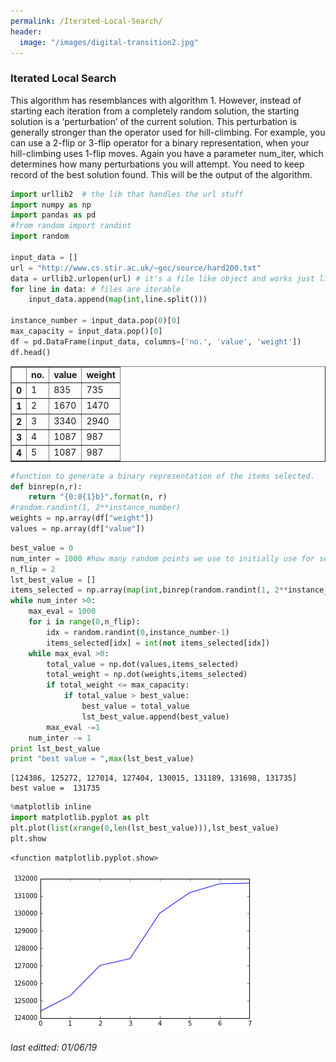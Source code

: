 ```yaml
---
permalink: /Iterated-Local-Search/
header:
  image: "/images/digital-transition2.jpg"
---
```


### Iterated Local Search

This algorithm has resemblances with algorithm 1. However, instead
of starting each iteration from a completely random solution, the starting solution is a
‘perturbation’ of the current solution. This perturbation is generally stronger than the
operator used for hill-climbing. For example, you can use a 2-flip or 3-flip operator for a
binary representation, when your hill-climbing uses 1-flip moves. Again you have a
parameter num_iter, which determines how many perturbations you will attempt. You
need to keep record of the best solution found. This will be the output of the algorithm.


```python
import urllib2  # the lib that handles the url stuff
import numpy as np
import pandas as pd
#from random import randint
import random

input_data = []
url = "http://www.cs.stir.ac.uk/~goc/source/hard200.txt"
data = urllib2.urlopen(url) # it's a file like object and works just like a file
for line in data: # files are iterable
    input_data.append(map(int,line.split()))

instance_number = input_data.pop(0)[0]
max_capacity = input_data.pop()[0]
df = pd.DataFrame(input_data, columns=['no.', 'value', 'weight'])
df.head()
```




<div>
<table border="1" class="dataframe">
  <thead>
    <tr style="text-align: right;">
      <th></th>
      <th>no.</th>
      <th>value</th>
      <th>weight</th>
    </tr>
  </thead>
  <tbody>
    <tr>
      <th>0</th>
      <td>1</td>
      <td>835</td>
      <td>735</td>
    </tr>
    <tr>
      <th>1</th>
      <td>2</td>
      <td>1670</td>
      <td>1470</td>
    </tr>
    <tr>
      <th>2</th>
      <td>3</td>
      <td>3340</td>
      <td>2940</td>
    </tr>
    <tr>
      <th>3</th>
      <td>4</td>
      <td>1087</td>
      <td>987</td>
    </tr>
    <tr>
      <th>4</th>
      <td>5</td>
      <td>1087</td>
      <td>987</td>
    </tr>
  </tbody>
</table>
</div>




```python
#function to generate a binary representation of the items selected.
def binrep(n,r):
    return "{0:0{1}b}".format(n, r)
#random.randint(1, 2**instance_number)
weights = np.array(df["weight"])   
values = np.array(df["value"])
```


```python
best_value = 0
num_inter = 1000 #how many random points we use to initially use for search
n_flip = 2
lst_best_value = []
items_selected = np.array(map(int,binrep(random.randint(1, 2**instance_number), instance_number)))
while num_inter >0:
    max_eval = 1000
    for i in range(0,n_flip):
        idx = random.randint(0,instance_number-1)
        items_selected[idx] = int(not items_selected[idx])
    while max_eval >0:
        total_value = np.dot(values,items_selected)
        total_weight = np.dot(weights,items_selected)
        if total_weight <= max_capacity:
            if total_value > best_value:
                best_value = total_value
                lst_best_value.append(best_value)
        max_eval -=1
    num_inter -= 1
print lst_best_value
print "best value = ",max(lst_best_value)
```

    [124386, 125272, 127014, 127404, 130015, 131189, 131698, 131735]
    best value =  131735



```python
%matplotlib inline
import matplotlib.pyplot as plt
plt.plot(list(xrange(0,len(lst_best_value))),lst_best_value)
plt.show
```




    <function matplotlib.pyplot.show>




![png](/images/Iterated-Local-Search/output_5_1.png)


*last editted: 01/06/19*
